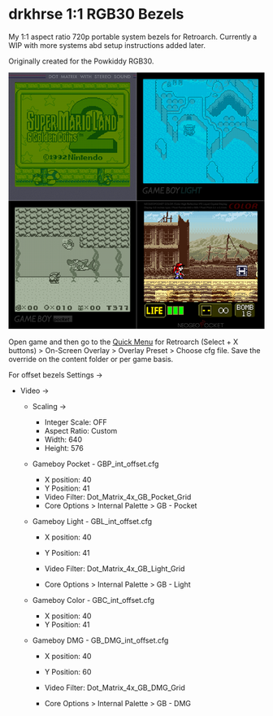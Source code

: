 # drkhrse 1:1 RGB30 Bezels
My 1:1 aspect ratio 720p portable system bezels for Retroarch. Currently a WIP with more systems abd setup instructions added later.

Originally created for the Powkiddy RGB30.

![Screenshot](/screenshots/overview.png)

Open game and then go to the [Quick Menu](https://github.com/OnionUI/Onion/wiki/Global-Shortcuts) for Retroarch (Select + X buttons) > On-Screen Overlay > Overlay Preset > Choose cfg file. Save the override on the content folder or per game basis.

For offset bezels
Settings ->
- Video ->
  - Scaling ->
    - Integer Scale: OFF
    - Aspect Ratio: Custom
    - Width: 640
    - Height: 576

  - Gameboy Pocket - GBP_int_offset.cfg
    - X position: 40 
    - Y Position: 41	
    - Video Filter: Dot_Matrix_4x_GB_Pocket_Grid
    - Core Options > Internal Palette > GB - Pocket
		
  - Gameboy Light - GBL_int_offset.cfg
    - X position: 40
    - Y Position: 41
			
    - Video Filter: Dot_Matrix_4x_GB_Light_Grid
    - Core Options > Internal Palette > GB - Light

  - Gameboy Color - GBC_int_offset.cfg
    - X position: 40
    - Y Position: 41
		
  - Gameboy DMG - GB_DMG_int_offset.cfg
    - X position: 40
    - Y Position: 60
   
    - Video Filter: Dot_Matrix_4x_GB_DMG_Grid
    - Core Options > Internal Palette > GB - DMG
